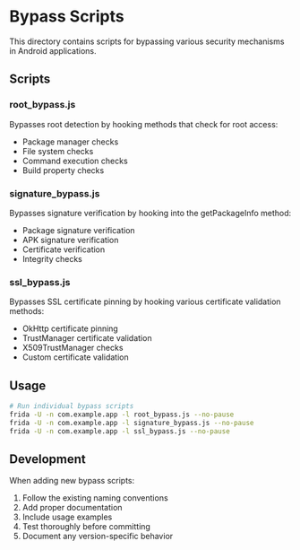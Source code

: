 # Bypass Scripts

This directory contains scripts for bypassing various security mechanisms in Android applications.

## Scripts

### root_bypass.js
Bypasses root detection by hooking methods that check for root access:
- Package manager checks
- File system checks
- Command execution checks
- Build property checks

### signature_bypass.js
Bypasses signature verification by hooking into the getPackageInfo method:
- Package signature verification
- APK signature verification
- Certificate verification
- Integrity checks

### ssl_bypass.js
Bypasses SSL certificate pinning by hooking various certificate validation methods:
- OkHttp certificate pinning
- TrustManager certificate validation
- X509TrustManager checks
- Custom certificate validation

## Usage

```bash
# Run individual bypass scripts
frida -U -n com.example.app -l root_bypass.js --no-pause
frida -U -n com.example.app -l signature_bypass.js --no-pause
frida -U -n com.example.app -l ssl_bypass.js --no-pause
```

## Development

When adding new bypass scripts:
1. Follow the existing naming conventions
2. Add proper documentation
3. Include usage examples
4. Test thoroughly before committing
5. Document any version-specific behavior 